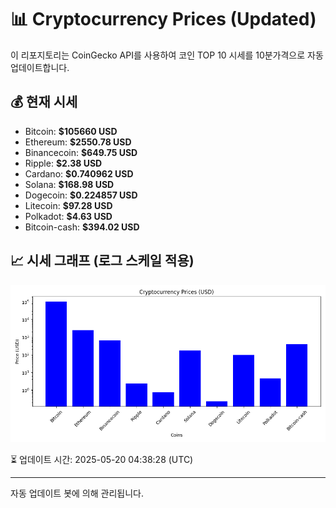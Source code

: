 
# 📊 Cryptocurrency Prices (Updated)

이 리포지토리는 CoinGecko API를 사용하여 코인 TOP 10 시세를 10분가격으로 자동 업데이트합니다.

## 💰 현재 시세
- Bitcoin: **$105660 USD**
- Ethereum: **$2550.78 USD**
- Binancecoin: **$649.75 USD**
- Ripple: **$2.38 USD**
- Cardano: **$0.740962 USD**
- Solana: **$168.98 USD**
- Dogecoin: **$0.224857 USD**
- Litecoin: **$97.28 USD**
- Polkadot: **$4.63 USD**
- Bitcoin-cash: **$394.02 USD**

## 📈 시세 그래프 (로그 스케일 적용)
![Crypto Prices](crypto_prices.png)

⏳ 업데이트 시간: 2025-05-20 04:38:28 (UTC)

---
자동 업데이트 봇에 의해 관리됩니다.
